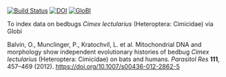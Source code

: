 [![Build Status](https://travis-ci.com/globalbioticinteractions/template-dataset.svg)](https://travis-ci.com/globalbioticinteractions/template-dataset) [![DOI](https://zenodo.org/badge/26293374.svg)](https://zenodo.org/badge/latestdoi/26293374) [![GloBI](https://api.globalbioticinteractions.org/interaction.svg?accordingTo=globi:globalbioticinteractions/template-dataset)](https://globalbioticinteractions.org/?accordingTo=globi:globalbioticinteractions/template-dataset) 

To index data on bedbugs *Cimex lectularius* (Heteroptera: Cimicidae) via Globi

Balvín, O., Munclinger, P., Kratochvíl, L. et al. Mitochondrial DNA and morphology show independent evolutionary histories of bedbug *Cimex lectularius* (Heteroptera: Cimicidae) on bats and humans. *Parasitol Res* **111**, 457–469 (2012). https://doi.org/10.1007/s00436-012-2862-5
